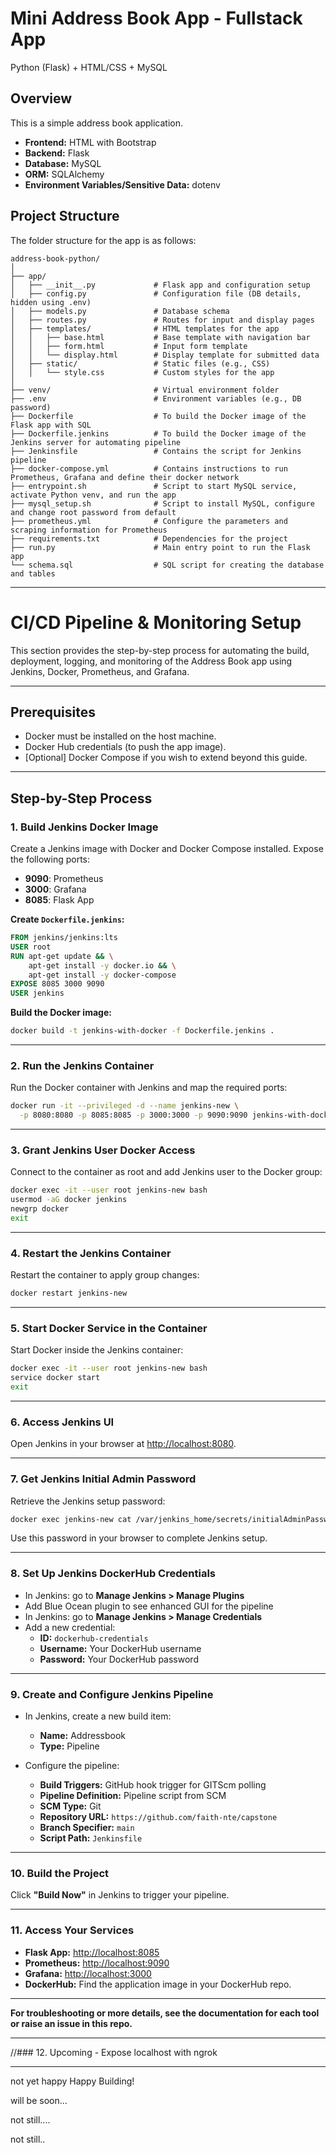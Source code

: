 # Mini Address Book App - Fullstack App

Python (Flask) + HTML/CSS + MySQL

## Overview

This is a simple address book application.

- **Frontend:** HTML with Bootstrap
- **Backend:** Flask
- **Database:** MySQL
- **ORM:** SQLAlchemy
- **Environment Variables/Sensitive Data:** dotenv

## Project Structure

The folder structure for the app is as follows:

```
address-book-python/
│
├── app/
│   ├── __init__.py             # Flask app and configuration setup
│   ├── config.py               # Configuration file (DB details, hidden using .env)
│   ├── models.py               # Database schema
│   ├── routes.py               # Routes for input and display pages
│   ├── templates/              # HTML templates for the app
│   │   ├── base.html           # Base template with navigation bar
│   │   ├── form.html           # Input form template
│   │   └── display.html        # Display template for submitted data
│   ├── static/                 # Static files (e.g., CSS)
│   │   └── style.css           # Custom styles for the app
│
├── venv/                       # Virtual environment folder
├── .env                        # Environment variables (e.g., DB password)
├── Dockerfile                  # To build the Docker image of the Flask app with SQL
├── Dockerfile.jenkins          # To build the Docker image of the Jenkins server for automating pipeline
├── Jenkinsfile                 # Contains the script for Jenkins pipeline
├── docker-compose.yml          # Contains instructions to run Prometheus, Grafana and define their docker network
├── entrypoint.sh               # Script to start MySQL service, activate Python venv, and run the app
├── mysql_setup.sh              # Script to install MySQL, configure and change root password from default
├── prometheus.yml              # Configure the parameters and scraping information for Prometheus
├── requirements.txt            # Dependencies for the project
├── run.py                      # Main entry point to run the Flask app
└── schema.sql                  # SQL script for creating the database and tables
```

---

# CI/CD Pipeline & Monitoring Setup

This section provides the step-by-step process for automating the build, deployment, logging, and monitoring of the Address Book app using Jenkins, Docker, Prometheus, and Grafana.

---

## Prerequisites

- Docker must be installed on the host machine.
- Docker Hub credentials (to push the app image).
- [Optional] Docker Compose if you wish to extend beyond this guide.

---

## Step-by-Step Process

### 1. Build Jenkins Docker Image

Create a Jenkins image with Docker and Docker Compose installed. Expose the following ports:

- **9090**: Prometheus
- **3000**: Grafana
- **8085**: Flask App

**Create `Dockerfile.jenkins`:**

```Dockerfile
FROM jenkins/jenkins:lts
USER root
RUN apt-get update && \
    apt-get install -y docker.io && \
    apt-get install -y docker-compose
EXPOSE 8085 3000 9090
USER jenkins
```

**Build the Docker image:**

```sh
docker build -t jenkins-with-docker -f Dockerfile.jenkins .
```

---

### 2. Run the Jenkins Container

Run the Docker container with Jenkins and map the required ports:

```sh
docker run -it --privileged -d --name jenkins-new \
  -p 8080:8080 -p 8085:8085 -p 3000:3000 -p 9090:9090 jenkins-with-docker
```

---

### 3. Grant Jenkins User Docker Access

Connect to the container as root and add Jenkins user to the Docker group:

```sh
docker exec -it --user root jenkins-new bash
usermod -aG docker jenkins
newgrp docker
exit
```

---

### 4. Restart the Jenkins Container

Restart the container to apply group changes:

```sh
docker restart jenkins-new
```

---

### 5. Start Docker Service in the Container

Start Docker inside the Jenkins container:

```sh
docker exec -it --user root jenkins-new bash
service docker start
exit
```

---

### 6. Access Jenkins UI

Open Jenkins in your browser at [http://localhost:8080](http://localhost:8080).

---

### 7. Get Jenkins Initial Admin Password

Retrieve the Jenkins setup password:

```sh
docker exec jenkins-new cat /var/jenkins_home/secrets/initialAdminPassword
```

Use this password in your browser to complete Jenkins setup.

---

### 8. Set Up Jenkins DockerHub Credentials

- In Jenkins: go to **Manage Jenkins > Manage Plugins**
- Add Blue Ocean plugin to see enhanced GUI for the pipeline
- In Jenkins: go to **Manage Jenkins > Manage Credentials**
- Add a new credential:
  - **ID:** `dockerhub-credentials`
  - **Username:** Your DockerHub username
  - **Password:** Your DockerHub password

---

### 9. Create and Configure Jenkins Pipeline

- In Jenkins, create a new build item:

  - **Name:** Addressbook
  - **Type:** Pipeline

- Configure the pipeline:
  - **Build Triggers:** GitHub hook trigger for GITScm polling
  - **Pipeline Definition:** Pipeline script from SCM
  - **SCM Type:** Git
  - **Repository URL:** `https://github.com/faith-nte/capstone`
  - **Branch Specifier:** `main`
  - **Script Path:** `Jenkinsfile`

---

### 10. Build the Project

Click **"Build Now"** in Jenkins to trigger your pipeline.

---

### 11. Access Your Services

- **Flask App:** [http://localhost:8085](http://localhost:8085)
- **Prometheus:** [http://localhost:9090](http://localhost:9090)
- **Grafana:** [http://localhost:3000](http://localhost:3000)
- **DockerHub:** Find the application image in your DockerHub repo.

---

**For troubleshooting or more details, see the documentation for each tool or raise an issue in this repo.**

---

//### 12. Upcoming - Expose localhost with ngrok

---

not yet happy Happy Building!

will be soon...

not still....

not still..
